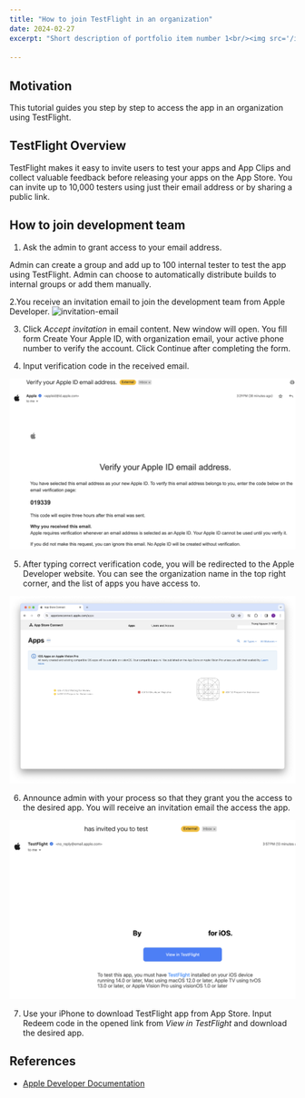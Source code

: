 ```yaml
---
title: "How to join TestFlight in an organization"
date: 2024-02-27
excerpt: "Short description of portfolio item number 1<br/><img src='/images/images/2024-02-27-home.png'>"

---
```

## Motivation
This tutorial guides you step by step to access the app in an organization using TestFlight.

## TestFlight Overview
TestFlight makes it easy to invite users to test your apps and App Clips and collect valuable feedback before releasing your apps on the App Store. You can invite up to 10,000 testers using just their email address or by sharing a public link.

## How to join development team
1. Ask the admin to grant access to your email address.

Admin can create a group and add up to 100 internal tester to test the app using TestFlight. Admin can choose to automatically distribute builds to internal groups or add them manually.

2.You receive an invitation email to join the development team from Apple Developer.
![invitation-email](https://ibb.co/0MFZdcj)

[//]: # (![invitation-email]&#40;/images/2024-02-27-invitation-email.png&#41;)

3. Click _Accept invitation_ in email content. New window will open. You fill form Create Your Apple ID, with organization email, your active phone number to verify the account. Click Continue after completing the form.

4. Input verification code in the received email.

![verification-code](/images/2024-02-27-verification-code.png)


5. After typing correct verification code, you will be redirected to the Apple Developer website. You can see the organization name in the top right corner, and the list of apps you have access to.

![home](/images/2024-02-27-home.png)


6. Announce admin with your process so that they grant you the access to the desired app. You will receive an invitation email the access the app.

![grant-app](/images/2024-02-27-grant-app.png)

7. Use your iPhone to download TestFlight app from App Store. Input Redeem code in the opened link from _View in TestFlight_ and download the desired app.
## References
- [Apple Developer Documentation](https://developer.apple.com/testflight/)